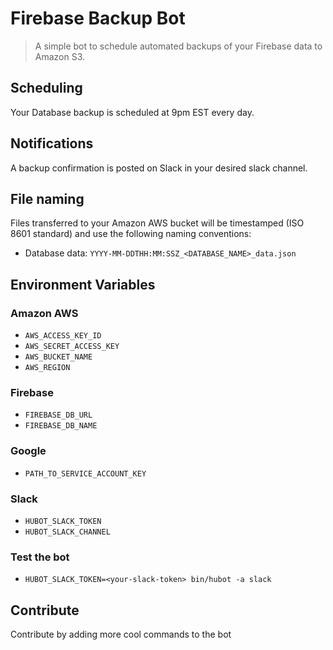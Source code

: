 # Firebase Backup Bot

> A simple bot to schedule automated backups of your Firebase data to Amazon S3.


## Scheduling
Your Database backup is scheduled at 9pm EST every day.

## Notifications
A backup confirmation is posted on Slack in your desired slack channel.

## File naming
Files transferred to your Amazon AWS bucket will be timestamped (ISO 8601 standard) and use the following naming conventions:

- Database data: `YYYY-MM-DDTHH:MM:SSZ_<DATABASE_NAME>_data.json`

## Environment Variables

### Amazon AWS
- `AWS_ACCESS_KEY_ID`
- `AWS_SECRET_ACCESS_KEY`
- `AWS_BUCKET_NAME`
- `AWS_REGION`

### Firebase
- `FIREBASE_DB_URL`
- `FIREBASE_DB_NAME`

### Google
- `PATH_TO_SERVICE_ACCOUNT_KEY`

### Slack
- `HUBOT_SLACK_TOKEN`
- `HUBOT_SLACK_CHANNEL`

### Test the bot
- `HUBOT_SLACK_TOKEN=<your-slack-token> bin/hubot -a slack`

## Contribute

Contribute by adding more cool commands to the bot
